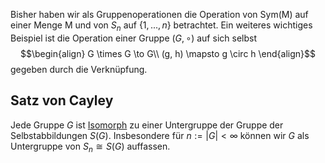 Bisher haben wir als Gruppenoperationen die Operation von Sym(M) auf einer Menge M und von $S_n$ auf $\{1, ..., n\}$ betrachtet. Ein weiteres wichtiges Beispiel ist die Operation einer Gruppe $(G, \circ)$ auf sich selbst
$$\begin{align}
G \times G \to G\\
(g, h) \mapsto g \circ h
\end{align}$$
gegeben durch die Verknüpfung.

## Satz von Cayley
Jede Gruppe $G$ ist [Isomorph](Isomorphismen.md) zu einer Untergruppe der Gruppe der Selbstabbildungen $S(G)$.
Insbesondere für $n := \left|G\right| < \infty$ können wir $G$ als Untergruppe von $S_n \cong S(G)$ auffassen.
